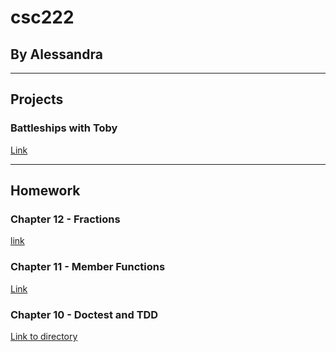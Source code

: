 # csc222
## By Alessandra
---
## Projects

### Battleships with Toby
[Link](https://github.com/tobyMickelson/csc222/tree/main/code/battleships)

---
## Homework

### Chapter 12 - Fractions
[link](https://github.com/aless-mendoza/csc222/tree/main/homework/c12_s1)

### Chapter 11 - Member Functions
[Link](https://github.com/aless-mendoza/csc222/tree/main/homework/c11_s1)

### Chapter 10 - Doctest and TDD
[Link to directory](https://github.com/aless-mendoza/csc222/tree/main/homework/c10_s2)
